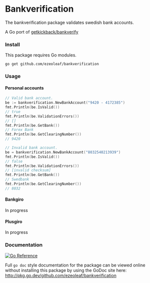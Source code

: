 # Bankverification
The bankverification package validates swedish bank accounts.

A Go port of [getkickback/bankverify](https://github.com/getkickback/bankverify)

### Install

This package requires Go modules.

```shell
go get github.com/ezeoleaf/bankverification
```

### Usage

#### Personal accounts

```go
// Valid bank account.
be := bankverification.NewBankAccount("9420 - 4172385")
fmt.Println(be.IsValid())
// true
fmt.Println(be.ValidationErrors())
// []
fmt.Println(be.GetBank())
// Forex Bank
fmt.Println(be.GetClearingNumber())
// 9420

// Invalid bank account.
be = bankverification.NewBankAccount("8032540213939")
fmt.Println(be.IsValid())
// false
fmt.Println(be.ValidationErrors())
// [invalid checksum]
fmt.Println(be.GetBank())
// Swedbank
fmt.Println(be.GetClearingNumber())
// 8032
```

#### Bankgiro
In progress

#### Plusgiro
In progress

### Documentation 
[![Go Reference](https://pkg.go.dev/badge/github.com/ezeoleaf/bankverification.svg)](https://pkg.go.dev/github.com/ezeoleaf/bankverification)

Full `go doc` style documentation for the package can be viewed online without
installing this package by using the GoDoc site here: 
http://pkg.go.dev/github.com/ezeoleaf/bankverification
